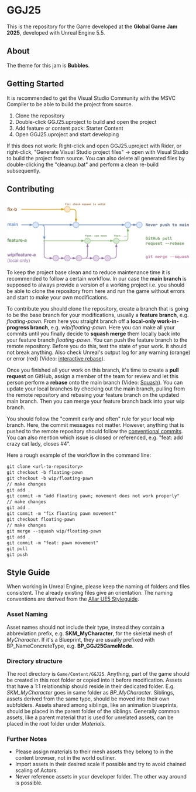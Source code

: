 [comment]: <> (This is a comment, it will not be included)
# GGJ25
This is the repository for the Game developed at the **Global Game Jam 2025**, developed with Unreal Engine 5.5.

## About
The theme for this jam is **Bubbles**. 

## Getting Started
It is recommended to get the Visual Studio Community with the MSVC Compiler to be able to build the project from source.

1. Clone the repository
2. Double-click GGJ25.uproject to build and open the project
3. Add feature or content pack: Starter Content
4. Open GGJ25.uproject and start developing

If this does not work: Right-click and open GGJ25.uproject with Rider, or right-click, "Generate Visual Studio project files" -> open with Visual Studio to build the project from source. You can also delete all generated files by double-clicking the "cleanup.bat" and perform a clean re-build subsequently.

## Contributing
![branching workflow](./branching.png)

To keep the project base clean and to reduce maintenance time it is recommended to follow a certain workflow. In our case the **main branch** is supposed to always provide a version of a working project i.e. you should be able to clone the repository from  here and run the game without errors and start to make your own modifications.

To contribute you should clone the repository, create a branch that is going to be the base branch for your modifications, usually a **feature branch**, e.g. *floating-pawn*. From here you straight branch off a **local-only work-in-progress branch**, e.g. *wip/floating-pawn*.  Here you can make all your commits until you finally decide to **squash merge** them locally back into your feature branch *floating-pawn*. You can push the feature branch to the remote repository. Before you do this, test the state of your work. It should not break anything. Also check Unreal's output log for any warning (orange) or error (red) (Video: [interactive rebase](https://www.youtube.com/watch?v=42392W7SgnE)). 

Once you finished all your work on this branch, it's time to create a **pull request** on GitHub, assign a member of the team for review and let this person perform a **rebase** onto the main branch (Video: [Squash](https://youtu.be/42392W7SgnE?si=yw6w4plfdMt1NsXC)). You can update your local branches by checking out the main branch, pulling from the remote repository and rebasing your feature branch on the updated main branch. Then you can merge your feature branch back into your wip branch.

You should follow the "commit early and often" rule for your local wip branch. Here, the commit messages not matter. However, anything that is pushed to the remote repository should follow the [conventional commits](https://www.conventionalcommits.org/en/v1.0.0/). You can also mention which issue is closed or referenced, e.g. "feat: add crazy cat lady, closes #4".

Here a rough example of the workflow in the command line:
```
git clone <url-to-repository>
git checkout -b floating-pawn
git checkout -b wip/floating-pawn
// make changes
git add .
git commit -m "add floating pawn; movement does not work properly"
// make changes
git add .
git commit -m "fix floating pawn movement"
git checkout floating-pawn
// make changes
git merge --squash wip/floating-pawn
git add .
git commit -m "feat: pawn movement"
git pull
git push
```

## Style Guide
When working in Unreal Engine, please keep the naming of folders and files consistent. The already existing files give an orientation. The naming conventions are derived from the [Allar UE5 Styleguide](https://github.com/Allar/ue5-style-guide).

### Asset Naming
Asset names should not include their type, instead they contain a abbreviation prefix, e.g. **SKM_MyCharacter**, for the skeletal mesh of *MyCharacter*. If it's a Blueprint, they are usually prefixed with BP_NameConcreteType, e.g. **BP_GGJ25GameMode**.

### Directory structure
The root directory is `Game/Content/GGJ25`. Anything, part of the game should be created in this root folder or copied into it before modification. Assets that have a 1:1 relationship should reside in their dedicated folder. E.g. *SKM_MyCharacter* goes in same folder as *BP_MyCharacter*. Siblings, assets derived from the same type, should be moved into their own subfolders. Assets shared among siblings, like an animation blueprints, should be placed in the parent folder of the siblings. Generally common assets, like a parent material that is used for unrelated assets, can be placed in the root folder under *Materials*.

### Further Notes
- Please assign materials to their mesh assets they belong to in the content browser, not in the world outliner.
- Import assets in their desired scale if possible and try to avoid chained scaling of Actors.
- Never reference assets in your developer folder. The other way around is possible.
